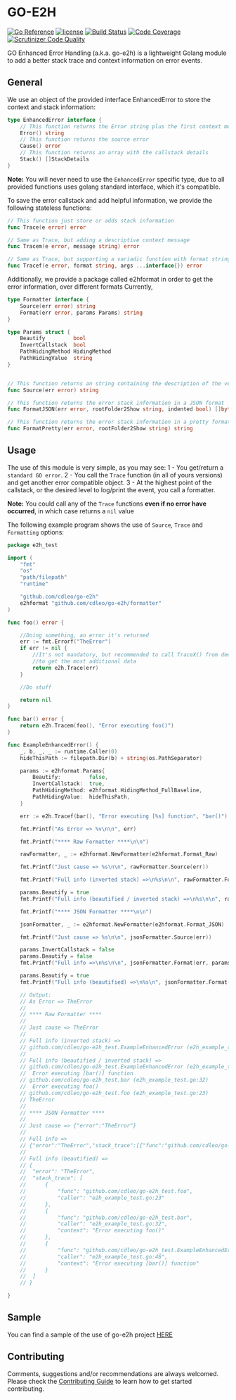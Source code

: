 # GO-E2H

[![Go Reference](http://img.shields.io/badge/godoc-reference-blue.svg?style=flat)](https://pkg.go.dev/github.com/cdleo/go-e2h) [![license](http://img.shields.io/badge/license-MIT-red.svg?style=flat)](https://raw.githubusercontent.com/cdleo/go-e2h/master/LICENSE) [![Build Status](https://scrutinizer-ci.com/g/cdleo/go-e2h/badges/build.png?b=master)](https://scrutinizer-ci.com/g/cdleo/go-e2h/build-status/master) [![Code Coverage](https://scrutinizer-ci.com/g/cdleo/go-e2h/badges/coverage.png?b=master)](https://scrutinizer-ci.com/g/cdleo/go-e2h/?branch=master) [![Scrutinizer Code Quality](https://scrutinizer-ci.com/g/cdleo/go-e2h/badges/quality-score.png?b=master)](https://scrutinizer-ci.com/g/cdleo/go-e2h/?branch=master)

GO Enhanced Error Handling (a.k.a. go-e2h) is a lightweight Golang module to add a better stack trace and context information on error events.

## General

We use an object of the provided interface EnhancedError to store the context and stack information:

```go
type EnhancedError interface {
    // This function returns the Error string plus the first context message (if exists)
	Error() string
    // This function returns the source error
	Cause() error
	// This function returns an array with the callstack details
	Stack() []StackDetails
}
```

**Note:** You will never need to use the `EnhancedError` specific type, due to all provided functions uses golang standard interface, which it's compatible.

To save the error callstack and add helpful information, we provide the following stateless functions:

```go
// This function just store or adds stack information
func Trace(e error) error

// Same as Trace, but adding a descriptive context message
func Tracem(e error, message string) error

// Same as Trace, but supporting a variadic function with format string as context information
func Tracef(e error, format string, args ...interface{}) error
```

Additionally, we provide a package called e2hformat in order to get the error information, over different formats
Currently, 
```go
type Formatter interface {
	Source(err error) string
	Format(err error, params Params) string
}

type Params struct {
	Beautify         bool
	InvertCallstack  bool
	PathHidingMethod HidingMethod
	PathHidingValue  string
}


// This function returns an string containing the description of the very first error in the stack
func Source(err error) string 

// This function returns the error stack information in a JSON format
func FormatJSON(err error, rootFolder2Show string, indented bool) []byte

// This function returns the error stack information in a pretty format
func FormatPretty(err error, rootFolder2Show string) string 
```

## Usage

The use of this module is very simple, as you may see:
1 - You get/return a `standard GO error`.
2 - You call the `Trace` function (in all of yours versions) and get another error compatible object.
3 - At the highest point of the callstack, or the desired level to log/print the event, you call a formatter.

**Note:** You could call any of the `Trace` functions **even if no error have occurred**, in which case returns a `nil` value

The following example program shows the use of `Source`, `Trace` and `Formatting` options:
```go
package e2h_test

import (
	"fmt"
	"os"
	"path/filepath"
	"runtime"

	"github.com/cdleo/go-e2h"
	e2hformat "github.com/cdleo/go-e2h/formatter"
)

func foo() error {

	//Doing something, an error it's returned
	err := fmt.Errorf("TheError")
	if err != nil {
		//It's not mandatory, but recommended to call TraceX() from deepest possible in the stack
		//to get the most additional data
		return e2h.Trace(err)
	}

	//Do stuff

	return nil
}

func bar() error {
	return e2h.Tracem(foo(), "Error executing foo()")
}

func ExampleEnhancedError() {
	_, b, _, _ := runtime.Caller(0)
	hideThisPath := filepath.Dir(b) + string(os.PathSeparator)

	params := e2hformat.Params{
		Beautify:         false,
		InvertCallstack:  true,
		PathHidingMethod: e2hformat.HidingMethod_FullBaseline,
		PathHidingValue:  hideThisPath,
	}

	err := e2h.Tracef(bar(), "Error executing [%s] function", "bar()")

	fmt.Printf("As Error => %v\n\n", err)

	fmt.Printf("**** Raw Formatter ****\n\n")

	rawFormatter, _ := e2hformat.NewFormatter(e2hformat.Format_Raw)

	fmt.Printf("Just cause => %s\n\n", rawFormatter.Source(err))

	fmt.Printf("Full info (inverted stack) =>\n%s\n\n", rawFormatter.Format(err, params))

	params.Beautify = true
	fmt.Printf("Full info (beautified / inverted stack) =>\n%s\n\n", rawFormatter.Format(err, params))

	fmt.Printf("**** JSON Formatter ****\n\n")

	jsonFormatter, _ := e2hformat.NewFormatter(e2hformat.Format_JSON)

	fmt.Printf("Just cause => %s\n\n", jsonFormatter.Source(err))

	params.InvertCallstack = false
	params.Beautify = false
	fmt.Printf("Full info =>\n%s\n\n", jsonFormatter.Format(err, params))

	params.Beautify = true
	fmt.Printf("Full info (beautified) =>\n%s\n", jsonFormatter.Format(err, params))

	// Output:
	// As Error => TheError
	//
	// **** Raw Formatter ****
	//
	// Just cause => TheError
	//
	// Full info (inverted stack) =>
	// github.com/cdleo/go-e2h_test.ExampleEnhancedError (e2h_example_test.go:46) [Error executing [bar()] function]; github.com/cdleo/go-e2h_test.bar (e2h_example_test.go:32) [Error executing foo()]; github.com/cdleo/go-e2h_test.foo (e2h_example_test.go:23); TheError;
	//
	// Full info (beautified / inverted stack) =>
	// github.com/cdleo/go-e2h_test.ExampleEnhancedError (e2h_example_test.go:46)
	// 	Error executing [bar()] function
	// github.com/cdleo/go-e2h_test.bar (e2h_example_test.go:32)
	// 	Error executing foo()
	// github.com/cdleo/go-e2h_test.foo (e2h_example_test.go:23)
	// TheError
	//
	// **** JSON Formatter ****
	//
	// Just cause => {"error":"TheError"}
	//
	// Full info =>
	// {"error":"TheError","stack_trace":[{"func":"github.com/cdleo/go-e2h_test.foo","caller":"e2h_example_test.go:23"},{"func":"github.com/cdleo/go-e2h_test.bar","caller":"e2h_example_test.go:32","context":"Error executing foo()"},{"func":"github.com/cdleo/go-e2h_test.ExampleEnhancedError","caller":"e2h_example_test.go:46","context":"Error executing [bar()] function"}]}
	//
	// Full info (beautified) =>
	// {
	// 	"error": "TheError",
	// 	"stack_trace": [
	// 		{
	// 			"func": "github.com/cdleo/go-e2h_test.foo",
	// 			"caller": "e2h_example_test.go:23"
	// 		},
	// 		{
	// 			"func": "github.com/cdleo/go-e2h_test.bar",
	// 			"caller": "e2h_example_test.go:32",
	// 			"context": "Error executing foo()"
	// 		},
	// 		{
	// 			"func": "github.com/cdleo/go-e2h_test.ExampleEnhancedError",
	// 			"caller": "e2h_example_test.go:46",
	// 			"context": "Error executing [bar()] function"
	// 		}
	// 	]
	// }

}
```

## Sample

You can find a sample of the use of go-e2h project [HERE](https://github.com/cdleo/go-e2h/blob/master/e2h_example_test.go)

## Contributing

Comments, suggestions and/or recommendations are always welcomed. Please check the [Contributing Guide](CONTRIBUTING.md) to learn how to get started contributing.
